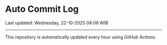 # Auto Commit Log

Last updated: Wednesday, 22-10-2025 08:06 WIB

---

This repository is automatically updated every hour using GitHub Actions.
